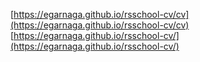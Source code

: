 [https://egarnaga.github.io/rsschool-cv/cv](https://egarnaga.github.io/rsschool-cv/cv)
[https://egarnaga.github.io/rsschool-cv/](https://egarnaga.github.io/rsschool-cv/)